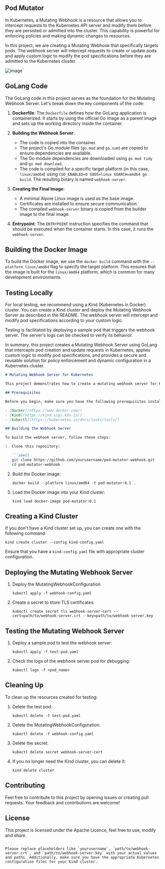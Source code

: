 ## Pod Mutator

In Kubernetes, a Mutating Webhook is a resource that allows you to intercept requests to the Kubernetes API server and modify them before they are persisted or admitted into the cluster. This capability is powerful for enforcing policies and making dynamic changes to resources.

In this project, we are creating a Mutating Webhook that specifically targets pods. The webhook server will intercept requests to create or update pods and apply custom logic to modify the pod specifications before they are admitted to the Kubernetes cluster.

![image](https://github.com/rajibmitra/pod-mutator/assets/1690251/b8cbf643-696e-499d-8aac-0fda1ccf0eb0)


## GoLang Code

The GoLang code in this project serves as the foundation for the Mutating Webhook Server. Let's break down the key components of the code:

1. **Dockerfile**: The `Dockerfile` defines how the GoLang application is containerized. It starts by using the official Go image as a parent image and sets up the working directory inside the container.

2. **Building the Webhook Server**:
   - The code is copied into the container.
   - The project's Go module files (`go.mod` and `go.sum`) are copied to ensure dependencies are available.
   - The Go module dependencies are downloaded using `go mod tidy` and `go mod download`.
   - The code is compiled for a specific target platform (in this case, `linux/amd64`) using `CGO_ENABLED=0 GOOS=linux GOARCH=amd64 go build`. The resulting binary is named `webhook-server`.

3. **Creating the Final Image**:
   - A minimal Alpine Linux image is used as the base image.
   - Certificates are installed to ensure secure communication.
   - The compiled `webhook-server` binary is copied from the builder image to the final image.

4. **Entrypoint**: The `ENTRYPOINT` instruction specifies the command that should be executed when the container starts. In this case, it runs the `webhook-server`.

## Building the Docker Image

To build the Docker image, we use the `docker build` command with the `--platform linux/amd64` flag to specify the target platform. This ensures that the image is built for the `linux/amd64` platform, which is common for many development environments.

## Testing Locally

For local testing, we recommend using a Kind (Kubernetes in Docker) cluster. You can create a Kind cluster and deploy the Mutating Webhook Server as described in the README. The webhook server will intercept and modify pod specifications according to your custom logic.

Testing is facilitated by deploying a sample pod that triggers the webhook server. The server's logs can be checked to verify its behavior.

In summary, this project creates a Mutating Webhook Server using GoLang that intercepts pod creation and update requests in Kubernetes, applies custom logic to modify pod specifications, and provides a secure and reusable solution for policy enforcement and dynamic configuration in a Kubernetes cluster.


```markdown
# Mutating Webhook Server for Kubernetes

This project demonstrates how to create a mutating webhook server for Kubernetes. The webhook server modifies pod specifications before they are admitted to the cluster. In this example, we use a Kind (Kubernetes in Docker) cluster for local testing.

## Prerequisites

Before you begin, make sure you have the following prerequisites installed on your local machine:

- [Docker](https://www.docker.com/)
- [Kind](https://kind.sigs.k8s.io/)
- [kubectl](https://kubernetes.io/docs/tasks/tools/)

## Building the Webhook Server

To build the webhook server, follow these steps:

1. Clone this repository:

   ```shell
   git clone https://github.com/yourusername/pod-mutator-webhook.git
   cd pod-mutator-webhook
   ```

2. Build the Docker image:

   ```shell
   docker build --platform linux/amd64 -t pod-mutator:0.1 .
   ```

3. Load the Docker image into your Kind cluster:

   ```shell
   kind load docker-image pod-mutator:0.1
   ```

## Creating a Kind Cluster

If you don't have a Kind cluster set up, you can create one with the following command:

```shell
kind create cluster --config kind-config.yaml
```

Ensure that you have a `kind-config.yaml` file with appropriate cluster configuration.

## Deploying the Mutating Webhook Server

1. Deploy the MutatingWebhookConfiguration:

   ```shell
   kubectl apply -f webhook-config.yaml
   ```

2. Create a secret to store TLS certificates:

   ```shell
   kubectl create secret tls webhook-server-cert --cert=path/to/webhook-server.crt --key=path/to/webhook-server.key
   ```

## Testing the Mutating Webhook Server

1. Deploy a sample pod to test the webhook server:

   ```shell
   kubectl apply -f test-pod.yaml
   ```

2. Check the logs of the webhook server pod for debugging:

   ```shell
   kubectl logs -f <pod_name>
   ```

## Cleaning Up

To clean up the resources created for testing:

1. Delete the test pod:

   ```shell
   kubectl delete -f test-pod.yaml
   ```

2. Delete the MutatingWebhookConfiguration:

   ```shell
   kubectl delete -f webhook-config.yaml
   ```

3. Delete the secret:

   ```shell
   kubectl delete secret webhook-server-cert
   ```

4. If you no longer need the Kind cluster, you can delete it:

   ```shell
   kind delete cluster
   ```

## Contributing

Feel free to contribute to this project by opening issues or creating pull requests. Your feedback and contributions are welcome!

## License

This project is licensed under the Apache Licence, feel free to use, modify and share. 
```

Please replace placeholders like `yourusername`, `path/to/webhook-server.crt`, and `path/to/webhook-server.key` with your actual values and paths. Additionally, make sure you have the appropriate Kubernetes configuration files for your Kind cluster.
